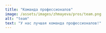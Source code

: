 ```yaml
---
title: "Команда профессионалов"
image: /assets/images/zhmayeva/pros/team.png
alt: "team"
text: "У нас лучшая команда профессионалов!"
---
```

